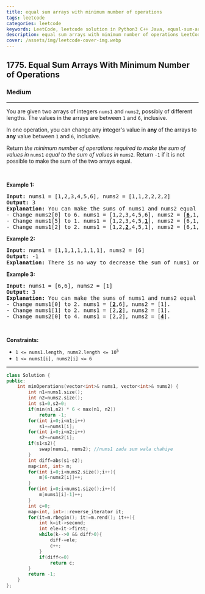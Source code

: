 ```yaml
---
title: equal sum arrays with minimum number of operations
tags: leetcode
categories: leetcode
keywords: LeetCode, leetcode solution in Python3 C++ Java, equal-sum-arrays-with-minimum-number-of-operations solution
description: equal sum arrays with minimum number of operations LeetCode Solution Explained
cover: /assets/img/leetcode-cover-img.webp
---
```





<h2>1775. Equal Sum Arrays With Minimum Number of Operations</h2><h3>Medium</h3><hr><div><p>You are given two arrays of integers <code>nums1</code> and <code><font face="monospace">nums2</font></code>, possibly of different lengths. The values in the arrays are between <code>1</code> and <code>6</code>, inclusive.</p>

<p>In one operation, you can change any integer's value in <strong>any </strong>of the arrays to <strong>any</strong> value between <code>1</code> and <code>6</code>, inclusive.</p>

<p>Return <em>the minimum number of operations required to make the sum of values in </em><code>nums1</code><em> equal to the sum of values in </em><code>nums2</code><em>.</em> Return <code>-1</code>​​​​​ if it is not possible to make the sum of the two arrays equal.</p>

<p>&nbsp;</p>
<p><strong>Example 1:</strong></p>

<pre><strong>Input:</strong> nums1 = [1,2,3,4,5,6], nums2 = [1,1,2,2,2,2]
<strong>Output:</strong> 3
<strong>Explanation:</strong> You can make the sums of nums1 and nums2 equal with 3 operations. All indices are 0-indexed.
- Change nums2[0] to 6. nums1 = [1,2,3,4,5,6], nums2 = [<u><strong>6</strong></u>,1,2,2,2,2].
- Change nums1[5] to 1. nums1 = [1,2,3,4,5,<strong><u>1</u></strong>], nums2 = [6,1,2,2,2,2].
- Change nums1[2] to 2. nums1 = [1,2,<strong><u>2</u></strong>,4,5,1], nums2 = [6,1,2,2,2,2].
</pre>

<p><strong>Example 2:</strong></p>

<pre><strong>Input:</strong> nums1 = [1,1,1,1,1,1,1], nums2 = [6]
<strong>Output:</strong> -1
<strong>Explanation:</strong> There is no way to decrease the sum of nums1 or to increase the sum of nums2 to make them equal.
</pre>

<p><strong>Example 3:</strong></p>

<pre><strong>Input:</strong> nums1 = [6,6], nums2 = [1]
<strong>Output:</strong> 3
<strong>Explanation:</strong> You can make the sums of nums1 and nums2 equal with 3 operations. All indices are 0-indexed. 
- Change nums1[0] to 2. nums1 = [<strong><u>2</u></strong>,6], nums2 = [1].
- Change nums1[1] to 2. nums1 = [2,<strong><u>2</u></strong>], nums2 = [1].
- Change nums2[0] to 4. nums1 = [2,2], nums2 = [<strong><u>4</u></strong>].
</pre>

<p>&nbsp;</p>
<p><strong>Constraints:</strong></p>

<ul>
	<li><code>1 &lt;= nums1.length, nums2.length &lt;= 10<sup>5</sup></code></li>
	<li><code>1 &lt;= nums1[i], nums2[i] &lt;= 6</code></li>
</ul>
</div>

---




```cpp
class Solution {
public:
    int minOperations(vector<int>& nums1, vector<int>& nums2) {
        int n1=nums1.size();
        int n2=nums2.size();
        int s1=0,s2=0;
        if(min(n1,n2) * 6 < max(n1, n2))
            return -1;
        for(int i=0;i<n1;i++)
            s1+=nums1[i];
        for(int i=0;i<n2;i++)
            s2+=nums2[i];
        if(s1<s2){
            swap(nums1, nums2); //nums1 zada sum wala chahiye
        }
        int diff=abs(s1-s2);
        map<int, int> m;
        for(int i=0;i<nums2.size();i++){
            m[6-nums2[i]]++;
        }
        for(int i=0;i<nums1.size();i++){
            m[nums1[i]-1]++;
        }
        int c=0;
        map<int, int>::reverse_iterator it;
        for(it=m.rbegin(); it!=m.rend(); it++){
            int k=it->second;
            int ele=it->first;
            while(k-->0 && diff>0){
                diff-=ele;
                c++;
            }
            if(diff<=0)
                return c;
        }
        return -1;
    }
};
```
